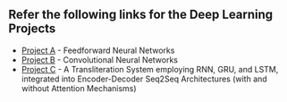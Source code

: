 ## Refer the following links for the Deep Learning Projects

- [Project A](https://github.com/BhavikMore7/cs6910_assignment1) - Feedforward Neural Networks
- [Project B](https://github.com/BhavikMore7/cs6910_assignment2) - Convolutional Neural Networks
- [Project C](https://github.com/BhavikMore7/cs6910_Assignment3) - A Transliteration System employing RNN, GRU, and LSTM, integrated into Encoder-Decoder Seq2Seq Architectures (with and without Attention Mechanisms)
